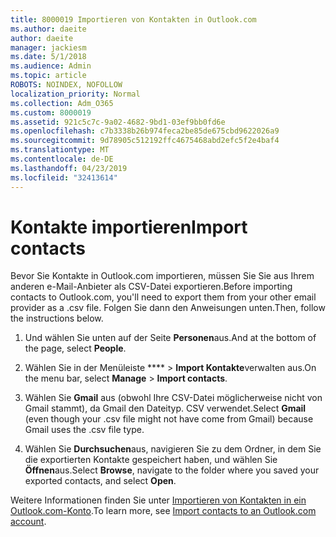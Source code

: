 ```yaml
---
title: 8000019 Importieren von Kontakten in Outlook.com
ms.author: daeite
author: daeite
manager: jackiesm
ms.date: 5/1/2018
ms.audience: Admin
ms.topic: article
ROBOTS: NOINDEX, NOFOLLOW
localization_priority: Normal
ms.collection: Adm_O365
ms.custom: 8000019
ms.assetid: 921c5c7c-9a02-4682-9bd1-03ef9bb0fd6e
ms.openlocfilehash: c7b3338b26b974feca2be85de675cbd9622026a9
ms.sourcegitcommit: 9d78905c512192ffc4675468abd2efc5f2e4baf4
ms.translationtype: MT
ms.contentlocale: de-DE
ms.lasthandoff: 04/23/2019
ms.locfileid: "32413614"
---
```

# <a name="import-contacts"></a><span data-ttu-id="c4c35-102">Kontakte importieren</span><span class="sxs-lookup"><span data-stu-id="c4c35-102">Import contacts</span></span>

<span data-ttu-id="c4c35-103">Bevor Sie Kontakte in Outlook.com importieren, müssen Sie Sie aus Ihrem anderen e-Mail-Anbieter als CSV-Datei exportieren.</span><span class="sxs-lookup"><span data-stu-id="c4c35-103">Before importing contacts to Outlook.com, you'll need to export them from your other email provider as a .csv file.</span></span> <span data-ttu-id="c4c35-104">Folgen Sie dann den Anweisungen unten.</span><span class="sxs-lookup"><span data-stu-id="c4c35-104">Then, follow the instructions below.</span></span>
  
1. <span data-ttu-id="c4c35-105">Und wählen Sie unten auf der Seite **Personen**aus.</span><span class="sxs-lookup"><span data-stu-id="c4c35-105">And at the bottom of the page, select **People**.</span></span> 
    
2. <span data-ttu-id="c4c35-106">Wählen Sie in der Menüleiste \*\*\*\* \> **Import Kontakte**verwalten aus.</span><span class="sxs-lookup"><span data-stu-id="c4c35-106">On the menu bar, select **Manage** \> **Import contacts**.</span></span> 
    
3. <span data-ttu-id="c4c35-107">Wählen Sie **Gmail** aus (obwohl Ihre CSV-Datei möglicherweise nicht von Gmail stammt), da Gmail den Dateityp. CSV verwendet.</span><span class="sxs-lookup"><span data-stu-id="c4c35-107">Select **Gmail** (even though your .csv file might not have come from Gmail) because Gmail uses the .csv file type.</span></span> 
    
4. <span data-ttu-id="c4c35-108">Wählen Sie **Durchsuchen**aus, navigieren Sie zu dem Ordner, in dem Sie die exportierten Kontakte gespeichert haben, und wählen Sie **Öffnen**aus.</span><span class="sxs-lookup"><span data-stu-id="c4c35-108">Select **Browse**, navigate to the folder where you saved your exported contacts, and select **Open**.</span></span> 
    
<span data-ttu-id="c4c35-109">Weitere Informationen finden Sie unter [Importieren von Kontakten in ein Outlook.com-Konto](https://go.microsoft.com/fwlink/p/?linkid=873136).</span><span class="sxs-lookup"><span data-stu-id="c4c35-109">To learn more, see [Import contacts to an Outlook.com account](https://go.microsoft.com/fwlink/p/?linkid=873136).</span></span>
  

